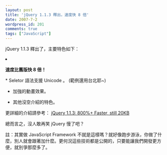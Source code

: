 ```yaml
---
layout: post
title: 'jQuery 1.1.3 釋出，速度快 8 倍'
date: 2007-7-2
wordpress_id: 201
comments: true
tags: ["JavaScript"]
---
```


jQuery 1.1.3 釋出了，主要特色如下：

<li>

<strong>速度比舊版快 8 倍！ </strong>
</li>
* Seletor 語法支援 Unicode 。 (範例還用台北耶~)

* 加強的動畫效果。

* 其他沒空介紹的特色。



更詳細的介紹請參考： [jQuery 1.1.3: 800%+ Faster, still 20KB](http://jquery.com/blog/2007/07/01/jquery-113-800-faster-still-20kb/)

總而言之，沒人敢再笑 jQuery 慢了吧？

註：其實做 JavaScript Framework 不就是這樣嗎？就好像跑步游泳，你做了什麼，別人就會跟著加什麼。更何況這些技術都是公開的，只要能讓我們開發更方便，就別爭那麼多了。
